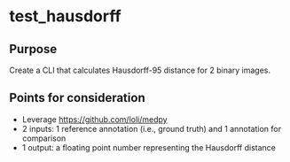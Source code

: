 # test_hausdorff

## Purpose

Create a CLI that calculates Hausdorff-95 distance for 2 binary images.

## Points for consideration

- Leverage https://github.com/loli/medpy
- 2 inputs: 1 reference annotation (i.e., ground truth) and 1 annotation for comparison
- 1 output: a floating point number representing the Hausdorff distance
